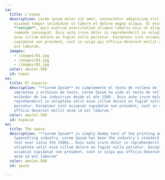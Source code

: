 ```yaml
---
ca:
  title: L'espai
  description: Lorem ipsum dolor sit amet, consectetur adipiscing elit, sed do
    eiusmod tempor incididunt ut labore et dolore magna aliqua. Ut enim ad minim
    **veniam**, quis nostrud exercitation ullamco laboris nisi ut aliquip ex ea
    commodo consequat. Duis aute irure dolor in reprehenderit in voluptate velit
    esse cillum dolore eu fugiat nulla pariatur. Excepteur sint occaecat
    cupidatat non proident, sunt in culpa qui officia deserunt mollit anim id
    est laborum.
  images:
    - /images/01.jpg
    - /images/02.jpg
    - /images/01.jpg
  color: amulet.500
  id: espai
es:
  title: El espacio
  description: "**Lorem Ipsum** es simplemente el texto de relleno de las
    imprentas y archivos de texto. Lorem Ipsum ha sido el texto de relleno
    estándar de las industrias desde el año 1500.. Duis aute irure dolor in
    reprehenderit in voluptate velit esse cillum dolore eu fugiat nulla
    pariatur. Excepteur sint occaecat cupidatat non proident, sunt in culpa qui
    officia deserunt mollit anim id est laborum."
  color: amulet.500
  id: espacio
en:
  title: The space
  description: "**Lorem Ipsum** is simply dummy text of the printing and
    typesetting industry. Lorem Ipsum has been the industry's standard dummy
    text ever since the 1500s.. Duis aute irure dolor in reprehenderit in
    voluptate velit esse cillum dolore eu fugiat nulla pariatur. Excepteur sint
    occaecat cupidatat non proident, sunt in culpa qui officia deserunt mollit
    anim id est laborum"
  color: amulet.500
  id: space

---
```

